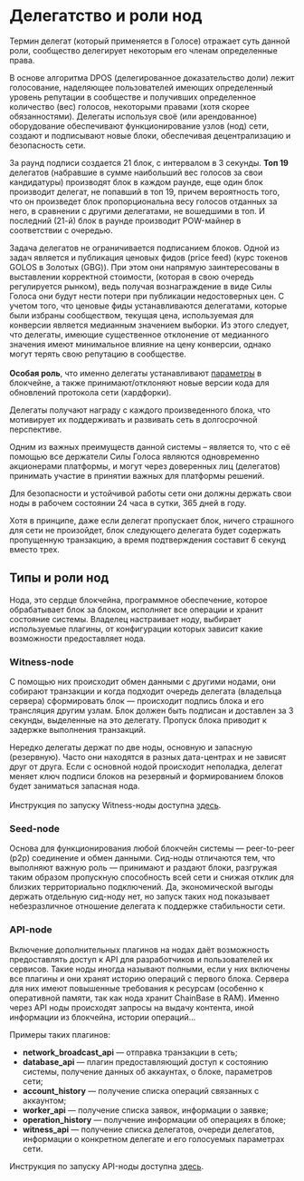 # Делегатство и роли нод

Термин делегат (который применяется в Голосе) отражает суть данной роли, сообщество делегирует некоторым его членам определенные права.

В основе алгоритма DPOS (делегированное доказательство доли) лежит голосование, наделяющее пользователей имеющих определенный уровень репутации в сообществе и получивших определенное количество (вес) голосов, некоторыми правами (хотя скорее обязанностями). Делегаты используя своё (или арендованное) оборудование обеспечивают функционирование узлов (нод) сети, создают и подписывают новые блоки, обеспечивая децентрализацию и безопасность сети.

За раунд подписи создается 21 блок, с интервалом в 3 секунды. **Топ 19** делегатов (набравшие в сумме наибольший вес голосов за свои кандидатуры) производят блок в каждом раунде, еще один блок производит делегат, не попавший в топ 19, причем вероятность того, что он произведет блок пропорциональна весу голосов отданных за него, в сравнении с другими делегатами, не вошедшими в топ. И последний (21-й) блок в раунде производит POW-майнер в соответствии с очередью.

Задача делегатов не ограничивается подписанием блоков. Одной из задач является и публикация ценовых фидов (price feed) (курс токенов GOLOS в Золотых (GBG)). При этом они напрямую заинтересованы в выставлении корректной стоимости, (которая в свою очередь регулируется рынком), ведь получая вознаграждение в виде Силы Голоса они будут нести потери при публикации недостоверных цен. С учетом того, что ценовые фиды устанавливаются делегатами, которые были избраны сообществом, текущая цена, используемая для конверсии является медианным значением выборки. Из этого следует, что делегаты, имеющие существенное отклонение от медианного значения имеют минимальное влияние на цену конверсии, однако могут терять свою репутацию в сообществе. \
\
**Особая роль**, что именно делегаты устанавливают [параметры](median-props.md) в блокчейне, а также принимают/отклоняют новые версии кода для обновлений протокола сети (хардфорки).

Делегаты получают награду с каждого произведенного блока, что мотивирует их поддерживать и развивать сеть в долгосрочной перспективе.

Одним из важных преимуществ данной системы – является то, что с её помощью все держатели Силы Голоса являются одновременно акционерами платформы, и могут через доверенных лиц (делегатов) принимать участие в принятии важных для платформы решений.&#x20;

Для безопасности и устойчивой работы сети они должны держать свои ноды в рабочем состоянии 24 часа в сутки, 365 дней в году.

Хотя в принципе, даже если делегат пропускает блок, ничего страшного для сети не произойдет, блок следующего делегата будет содержать пропущенную транзакцию, а время подтверждения составит 6 секунд вместо трех.&#x20;

## Типы и роли нод

Нода, это сердце блокчейна, программное обеспечение, которое обрабатывает блок за блоком, исполняет все операции и хранит состояние системы. Владелец настраивает ноду, выбирает используемые плагины, от конфигурации которых зависит какие возможности предоставляет нода.

### Witness-node

С помощью них происходит обмен данными с другими нодами, они собирают транзакции и когда подходит очередь делегата (владельца сервера) сформировать блок — происходит подпись блока и его трансляция другим узлам. Блок должен быть подписан и доставлен за 3 секунды, выделенные на это делегату. Пропуск блока приводит к задержке выполнения транзакций.

Нередко делегаты держат по две ноды, основную и запасную (резервную). Часто они находятся в разных дата-центрах и не зависят друг от друга. Если с основной нодой происходит неполадка, делегат меняет ключ подписи блоков на резервный и формированием блоков будет заниматься запасная нода.\
\
Инструкция по запуску Witness-ноды доступна [здесь](node/guide.md).

### Seed-node

Основа для функционирования любой блокчейн системы — peer-to-peer (p2p) соединение и обмен данными. Сид-ноды отличаются тем, что выполняют важную роль — принимают и раздают блоки, разгружая таким образом пропускную способность всей сети и снижая отклик для близких территориально подключений. Да, экономической выгоды держать отдельную сид-ноду нет, но запуск таких нод показывает небезразличное отношение делегата к поддержке стабильности сети.

### API-node

Включение дополнительных плагинов на нодах даёт возможность предоставлять доступ к API для разработчиков и пользователей их сервисов. Такие ноды иногда называют полными, если у них включены все плагины и они хранят историю операций с первого блока. Сервера для них имеют повышенные требования к ресурсам (особенно к оперативной памяти, так как нода хранит ChainBase в RAM). Именно через API ноды происходят запросы на выдачу контента, иной информации из блокчейна, истории операций...

Примеры таких плагинов:

* **network\_broadcast\_api** — отправка транзакции в сеть;
* **database\_api** — плагин предоставляющий доступ к состоянию системы, получение данных об аккаунтах, о блоке, параметров сети;
* **account\_history** — получение списка операций связанных с аккаунтом;
* **worker\_api** — получение списка заявок, информации о заявке;
* **operation\_history** — получение информации об операциях в блоке;
* **witness\_api** — получение списка делегатов, очереди делегатов, информации о конкретном делегате и его голосуемых параметрах сети.

Инструкция по запуску API-ноды доступна [здесь](node/guide-api.md).
